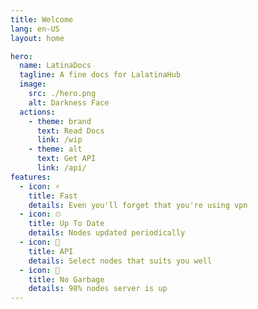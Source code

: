 ```yaml
---
title: Welcome
lang: en-US
layout: home

hero:
  name: LatinaDocs
  tagline: A fine docs for LalatinaHub
  image:
    src: ./hero.png
    alt: Darkness Face
  actions:
    - theme: brand
      text: Read Docs
      link: /wip
    - theme: alt
      text: Get API
      link: /api/
features:
  - icon: ⚡
    title: Fast
    details: Even you'll forget that you're using vpn
  - icon: ⏲
    title: Up To Date
    details: Nodes updated periodically
  - icon: 👘
    title: API
    details: Select nodes that suits you well
  - icon: 🧹
    title: No Garbage
    details: 98% nodes server is up
---
```


